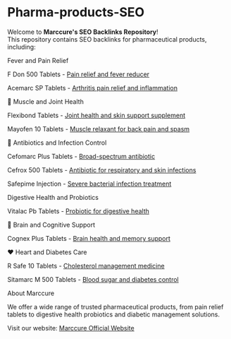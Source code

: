 # Pharma-products-SEO
Welcome to **Marccure's SEO Backlinks Repository**!  
This repository contains SEO backlinks for pharmaceutical products, including:

Fever and Pain Relief

F Don 500 Tablets - [Pain relief and fever reducer](https://marccure.com/pharma-product/f-don-500)

Acemarc SP Tablets - [Arthritis pain relief and inflammation](https://marccure.com/pharma-product/acemarc-sp)

💪 Muscle and Joint Health

Flexibond Tablets - [Joint health and skin support supplement](https://marccure.com/pharma-product/flexibond-tablets-)

Mayofen 10 Tablets - [Muscle relaxant for back pain and spasm](https://marccure.com/pharma-product/mayofen-10)

🦠 Antibiotics and Infection Control

Cefomarc Plus Tablets - [Broad-spectrum antibiotic](https://marccure.com/pharma-product/cefomarc-plus-)

Cefrox 500 Tablets - [Antibiotic for respiratory and skin infections](https://marccure.com/pharma-product/cefrox-500)

Safepime Injection - [Severe bacterial infection treatment](https://marccure.com/pharma-product/safepime-injection-)

Digestive Health and Probiotics

Vitalac Pb Tablets - [Probiotic for digestive health](https://marccure.com/pharma-product/vitalac-pb-tablets-)


🧠 Brain and Cognitive Support

Cognex Plus Tablets - [Brain health and memory support](https://marccure.com/pharma-product/cognex-plus-tablets-)

❤️ Heart and Diabetes Care

R Safe 10 Tablets - [Cholesterol management medicine](https://marccure.com/pharma-product/r-safe-10-tablets)

Sitamarc M 500 Tablets - [Blood sugar and diabetes control](https://marccure.com/pharma-product/sitamarc-m-500-)

About Marccure

We offer a wide range of trusted pharmaceutical products, from pain relief tablets to digestive health probiotics and diabetic management solutions.

Visit our website: [Marccure Official Website](https://marccure.com/)
